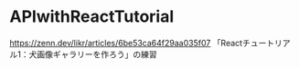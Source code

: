 # APIwithReactTutorial

https://zenn.dev/likr/articles/6be53ca64f29aa035f07
「Reactチュートリアル1：犬画像ギャラリーを作ろう」の練習